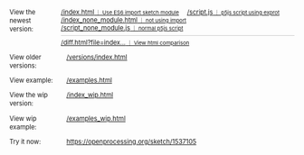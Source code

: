 <div class='links-table'>
    <p><span>View the newest version:</span>
    <span><a href='./index.html'>/index.html<small> ｜ Use ES6 import sketch module</small></a>
     <a href='./script.js'>/script.js<small> ｜ p5js script using exprot</small></a><br>
    <a href='./index_none_module.html'>/index_none_module.html<small> ｜ not using import</small></a> 
    <a href='./script.js'>/script_none_module.js<small> ｜ normal p5js script</small></a>
    <a style='display:block;width:100%;height:0px;border-top:solid 0.5px #ccc;margin: 0.5em 0em !important;'></a>
    <a href='./diff.html?leftFile=./index.html&rightFile=./index_none_module.html'>/diff.html?file=index...<small> ｜ View html comparison</small></a> 
            <span>
    </p>
    <p><span>View older versions:</span><span><a href='./versions/index.html'>/versions/index.html</a><span></p>
    <p><span>View example:</span><span><a href='./examples.html'>/examples.html</a><span></p>
    <p><span>View the wip version:</span><span><a href='./index_wip.html'>/index_wip.html</a><span></p>
    <p><span>View wip example:</span><span><a href='./examples_wip.html'>/examples_wip.html</a><span></p>
    <p><span>Try it now:</span><span><a
                href='https://openprocessing.org/sketch/1537105'>https://openprocessing.org/sketch/1537105</a><span></p>
</div>
<style>
    div.links-table {
        font-size: 0.8em;
    }
    div.links-table, div.links-table *{
        transition:opacity 0.5s ease;
    }
    div.links-table>p {
        display: flex;
        margin:1em 0!important;
    }
    div.links-table>p a {
        display: inline-block;
        margin:0 1em 0 0!important;
    }
    div.links-table>p>span:first-child {
        width: 8em;
        display: inline-block;
        padding-right:1em;
        word-break: normal;
        line-height:1.35em;
    }
    div.links-table a:hover>small{
        opacity:1!important;
    }
</style>
